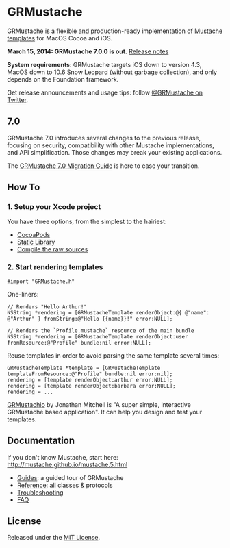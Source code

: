 GRMustache
==========

GRMustache is a flexible and production-ready implementation of [Mustache templates](http://mustache.github.io/) for MacOS Cocoa and iOS.

**March 15, 2014: GRMustache 7.0.0 is out.** [Release notes](RELEASE_NOTES.md)

**System requirements**: GRMustache targets iOS down to version 4.3, MacOS down to 10.6 Snow Leopard (without garbage collection), and only depends on the Foundation framework.

Get release announcements and usage tips: follow [@GRMustache on Twitter](http://twitter.com/GRMustache).


7.0
---

GRMustache 7.0 introduces several changes to the previous release, focusing on security, compatibility with other Mustache implementations, and API simplification. Those changes may break your existing applications.

The [GRMustache 7.0 Migration Guide](Guides/upgrading.md) is here to ease your transition.


How To
------

### 1. Setup your Xcode project

You have three options, from the simplest to the hairiest:

- [CocoaPods](Guides/installation.md#option-1-cocoapods)
- [Static Library](Guides/installation.md#option-2-static-library)
- [Compile the raw sources](Guides/installation.md#option-3-compiling-the-raw-sources)


### 2. Start rendering templates

```objc
#import "GRMustache.h"
```

One-liners:

```objc
// Renders "Hello Arthur!"
NSString *rendering = [GRMustacheTemplate renderObject:@{ @"name": @"Arthur" } fromString:@"Hello {{name}}!" error:NULL];
```

```objc
// Renders the `Profile.mustache` resource of the main bundle
NSString *rendering = [GRMustacheTemplate renderObject:user fromResource:@"Profile" bundle:nil error:NULL];
```

Reuse templates in order to avoid parsing the same template several times:

```objc
GRMustacheTemplate *template = [GRMustacheTemplate templateFromResource:@"Profile" bundle:nil error:nil];
rendering = [template renderObject:arthur error:NULL];
rendering = [template renderObject:barbara error:NULL];
rendering = ...
```

[GRMustachio](https://github.com/mugginsoft/GRMustachio) by Jonathan Mitchell is "A super simple, interactive GRMustache based application". It can help you design and test your templates.


Documentation
-------------

If you don't know Mustache, start here: http://mustache.github.io/mustache.5.html

- [Guides](Guides/README.md): a guided tour of GRMustache
- [Reference](http://groue.github.io/GRMustache/Reference/): all classes & protocols
- [Troubleshooting](Guides/troubleshooting.md)
- [FAQ](Guides/faq.md)


License
-------

Released under the [MIT License](LICENSE).

